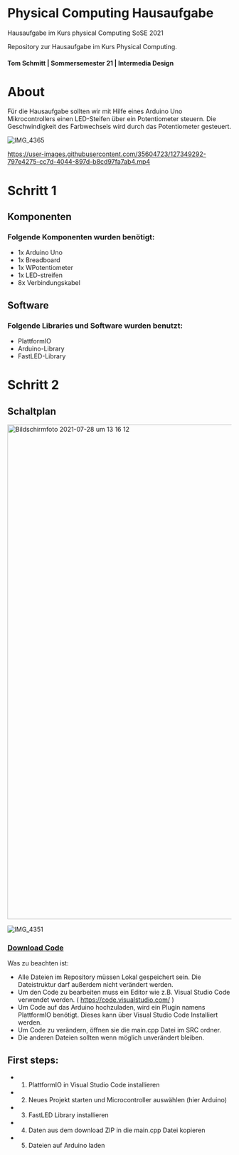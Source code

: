 # Physical Computing Hausaufgabe
Hausaufgabe im Kurs physical Computing SoSE 2021

Repository zur Hausaufgabe im Kurs Physical Computing.

#### Tom Schmitt | Sommersemester 21 | Intermedia Design

# About
Für die Hausaufgabe sollten wir mit Hilfe eines Arduino Uno Mikrocontrollers einen LED-Steifen über ein Potentiometer steuern. 
Die Geschwindigkeit des Farbwechsels wird durch das Potentiometer gesteuert. 

![IMG_4365](https://user-images.githubusercontent.com/35604723/127348971-34a60cd8-b2fc-4e2e-8016-73584521abb8.png)

https://user-images.githubusercontent.com/35604723/127349292-797e4275-cc7d-4044-897d-b8cd97fa7ab4.mp4




# Schritt 1 

## Komponenten

### Folgende Komponenten wurden benötigt:

* 1x Arduino Uno
* 1x Breadboard
* 1x WPotentiometer
* 1x LED-streifen
* 8x Verbindungskabel

## Software 

### Folgende Libraries und Software wurden benutzt:

* PlattformIO
* Arduino-Library
* FastLED-Library

# Schritt 2

## Schaltplan

<img width="1111" alt="Bildschirmfoto 2021-07-28 um 13 16 12" src="https://user-images.githubusercontent.com/35604723/127313702-03dd65b4-8a03-4d45-aa8a-662a46162a3a.png">

![IMG_4351](https://user-images.githubusercontent.com/35604723/127312405-fbd8f171-18bf-49c1-80e1-cdf45430a5b0.png)

### [Download Code](thepixelence/Phsyical_computing_hausaufgabe/archive/refs/heads/main.zip)

Was zu beachten ist:

* Alle Dateien im Repository müssen Lokal gespeichert sein. Die Dateistruktur darf außerdem nicht verändert werden.
* Um den Code zu bearbeiten muss ein Editor wie z.B. Visual Studio Code verwendet werden. ( https://code.visualstudio.com/ )
* Um Code auf das Arduino hochzuladen, wird ein Plugin namens PlattformIO benötigt. Dieses kann über Visual Studio Code Installiert werden.
* Um Code zu verändern, öffnen sie die main.cpp Datei im SRC ordner. 
* Die anderen Dateien sollten wenn möglich unverändert bleiben.


## First steps: 

* 1. PlattformIO in Visual Studio Code installieren
* 2. Neues Projekt starten und Microcontroller auswählen (hier Arduino) 
* 3. FastLED Library installieren
* 4. Daten aus dem download ZIP in die main.cpp Datei kopieren
* 5. Dateien auf Arduino laden 
